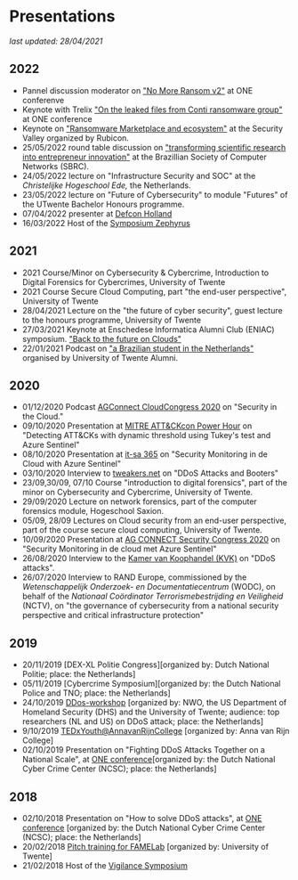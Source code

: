 # Presentations
*last updated: 28/04/2021*

## 2022
- Pannel discussion moderator on ["No More Ransom v2"](https://one-conference.nl/sessie/14-00-dag-1/no-more-ransom-v2/) at ONE conferenve
- Keynote with Trelix ["On the leaked files from Conti ransomware group"](https://one-conference.nl/sessie/13-40/on-the-leaked-files-from-conti-ransomware-group/) at ONE conference
- Keynote on ["Ransomware Marketplace and ecosystem"](https://www.facebook.com/plugins/post.php?href=https%3A%2F%2Fwww.facebook.com%2Frubicongroup%2Fposts%2Fpfbid02t3SqQ8V8qmJ5gJRZAWBgmwRDvp6i2Hqn2verJU4udW3pErGgFEgMXkoLd8V7npVrl&show_text=true) at the Security Valley organized by Rubicon.
- 25/05/2022 round table discussion on ["transforming scientific research into entrepreneur innovation"](http://sbrc2022.sbc.org.br/en/hackathon/) at the Brazillian Society of Computer Networks (SBRC).
- 24/05/2022 lecture on "Infrastructure Security and SOC" at the *Christelijke Hogeschool Ede,* the Netherlands.
- 23/05/2022 lecture on "Future of Cybersecurity" to module "Futures" of the UTwente Bachelor Honours programme.
- 07/04/2022 presenter at [Defcon Holland](https://www.defconholland.org/)
- 16/03/2022 Host of the [Symposium Zephyrus](https://symposia.inter-actief.utwente.nl/zephyrus)

## 2021
- 2021 Course/Minor on Cybersecurity & Cybercrime, Introduction to Digital Forensics for Cybercrimes, University of Twente 
- 2021 Course Secure Cloud Computing, part "the end-user perspective", University of Twente
- 28/04/2021 Lecture on the "the future of cyber security", guest lecture to the honours programme, University of Twente
- 27/03/2021 Keynote at Enschedese Informatica Alumni Club (ENIAC) symposium. ["Back to the future on Clouds"](https://www.youtube.com/watch?v=SRaPB3sd1ic)
- 22/01/2021 Podcast on ["a Brazilian student in the Netherlands"](https://soundcloud.com/university-of-twente/i-am-a-pro-cyber-security) organised by University of Twente Alumni.

## 2020
- 01/12/2020 Podcast [AGConnect CloudCongress 2020](https://soundcloud.com/user-236466459/podcast-cloudcongres-northwave?tid=TIDP503960X27ED0BEBC3CB48A1956E0CF93BC86C4DYI5&utm_campaign=AGC_cloudcongres&utm_medium=email&utm_source=SMG&utm_content=92_EM1%20Deelnemers%20Cloud%20Congres%202020) on "Security in the Cloud."
- 09/10/2020 Presentation at [MITRE ATT&CKcon Power Hour](https://www.youtube.com/watch?v=elZ7RST51zs) on "Detecting ATT&CKs with dynamic threshold using Tukey's test and Azure Sentinel"
- 08/10/2020 Presentation at [it-sa 365](https://www.itsa365.de/ActionArea/NorthwaveS247SocPoweredByMicrosoftAzureSentinel) on "Security Monitoring in de Cloud with Azure Sentinel"
- 03/10/2020 Interview to [tweakers.net](https://tweakers.net/reviews/8216/4/de-destructiviteit-van-ddos-aanvallen-mirai-en-andere-botnets.html) on "DDoS Attacks and Booters"
- 23/09,30/09, 07/10 Course "introduction to digital forensics", part of the minor on Cybersecurity and Cybercrime, University of Twente.
- 29/09/2020 Lecture on network forensics, part of the computer forensics module, Hogeschool Saxion.
- 05/09, 28/09 Lectures on Cloud security from an end-user perspective, part of the course secure cloud computing, University of Twente.
- 10/09/2020 Presentation at [AG CONNECT Security Congress 2020](https://securitycongres.nl/team/jair-santanna/) on "Security Monitoring in de cloud met Azure Sentinel"
- 26/08/2020 Interview to the [Kamer van Koophandel (KVK)](https://www.kvk.nl/advies-en-informatie/fraude/help-een-ddos-aanval-wat-nu/) on "DDoS attacks".
- 26/07/2020 Interview to RAND Europe, commissioned by the *Wetenschappelijk Onderzoek- en Documentatiecentrum* (WODC), on behalf of the *Nationaal Coördinator Terrorismebestrijding en Veiligheid* (NCTV), on "the governance of cybersecurity from a national security perspective and critical infrastructure protection"

## 2019
- 20/11/2019 [DEX-XL Politie Congress][organized by: Dutch National Politie; place: the Netherlands]
- 05/11/2019 [Cybercrime Symposium][organized by: the Dutch National Police and TNO; place: the Netherlands]
- 24/10/2019 [DDos-workshop](https://www.dcypher.nl/en/international-collaboration-against-ddos-attacks) [organized by: NWO, the US Department of Homeland Security (DHS) and the University of Twente; audience: top researchers (NL and US) on DDoS attack; place: the Netherlands]
- 9/10/2019 [TEDxYouth@AnnavanRijnCollege](https://www.ted.com/tedx/events/32888) [organized by: Anna van Rijn College]
- 02/10/2019 Presentation on "Fighting DDoS Attacks Together on a National Scale", at [ONE conference](https://one-conference.nl/schedule-2019/day-2/parallel-tracks/the-anti-ddos-coalition-how-a-one-of-a-kind-cooperation-is-making-a-point-in-fighting-ddos-attacks-in-the-netherlands-and-beyond)[organized by: the Dutch National Cyber Crime Center (NCSC); place: the Netherlands]

## 2018
- 02/10/2018 Presentation on "How to solve DDoS attacks", at [ONE conference](https://one-conference.nl/schedule-2018/day2/parallel-tracks/professionalizing-incident-respone-network-defense-ethics-standards-and-self-governance-1-1) [organized by: the Dutch National Cyber Crime Center (NCSC); place: the Netherlands]
- 20/02/2018 [Pitch training for FAMELab](https://vimeo.com/318470345/c27cb73d6a) [organized by: University of Twente]
- 21/02/2018 Host of the [Vigilance Symposium](https://symposia.inter-actief.utwente.nl/vigilance/)
